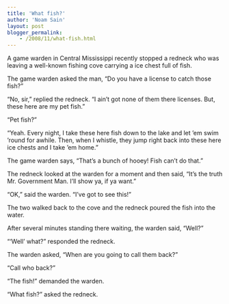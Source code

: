 ```yaml
---
title: 'What fish?'
author: 'Noam Sain'
layout: post
blogger_permalink:
    - /2008/11/what-fish.html
---
```


A game warden in Central Mississippi recently stopped a redneck who was leaving a well-known fishing cove carrying a ice chest full of fish.

The game warden asked the man, “Do you have a license to catch those fish?”

“No, sir,” replied the redneck. “I ain’t got none of them there licenses. But, these here are my pet fish.”

“Pet fish?”

“Yeah. Every night, I take these here fish down to the lake and let ’em swim ’round for awhile. Then, when I whistle, they jump right back into these here ice chests and I take ’em home.”

The game warden says, “That’s a bunch of hooey! Fish can’t do that.”

The redneck looked at the warden for a moment and then said, “It’s the truth Mr. Government Man. I’ll show ya, if ya want.”

“OK,” said the warden. “I’ve got to see this!”

The two walked back to the cove and the redneck poured the fish into the water.

After several minutes standing there waiting, the warden said, “Well?”

“‘Well’ what?” responded the redneck.

The warden asked, “When are you going to call them back?”

“Call who back?”

“The fish!” demanded the warden.

“What fish?” asked the redneck.